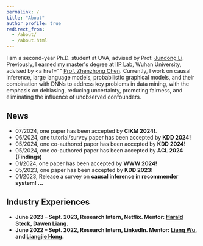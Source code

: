 ```yaml
---
permalink: /
title: "About"
author_profile: true
redirect_from:
  - /about/
  - /about.html
---
```



I am a second-year Ph.D. student at UVA, advised by Prof. [Jundong Li](https://jundongli.github.io/). Previously, I earned my master's degree at [IIP Lab](http://iip.whu.edu.cn/), Wuhan University, advised by <a href="" [Prof. Zhenzhong Chen](http://iip.whu.edu.cn/~zzchen/index.html). Currently, I work on causal inference, large language models, probabilistic graphical models, and their combination with DNNs to address key problems in data mining, with the emphasis on debiasing, reducing uncertainty, promoting fairness, and eliminating the influence of unobserved confounders.

News
------
* 07/2024, one paper has been accepted by **CIKM 2024!**.
* 06/2024, one tutorial/survey paper has been accepted by **KDD 2024!**
* 05/2024, one co-authored paper has been accepted by **KDD 2024!**
* 05/2024, one co-authored paper has been accepted by **ACL 2024 (Findings)**
* 01/2024, one paper has been accepted by **WWW 2024!**
* 05/2023, one paper has been accepted by **KDD 2023!**
* 01/2023, Release a survey on <strong>causal inference in recommender system! 
...


Industry Experiences
------
* June 2023 – Sept. 2023, Research Intern, **Netflix**. Mentor: [Harald Steck](), [Dawen Liang]().
* June 2022 – Sept. 2022, Research Intern, **LinkedIn**. Mentor: [Liang Wu](), and [Liangjie Hong](). 
